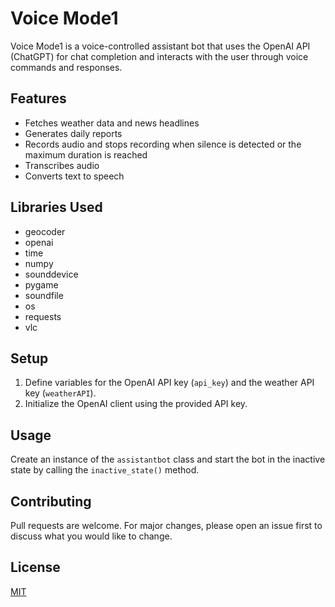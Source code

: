 # Voice Mode1

Voice Mode1 is a voice-controlled assistant bot that uses the OpenAI API (ChatGPT) for chat completion and interacts with the user through voice commands and responses.

## Features

- Fetches weather data and news headlines
- Generates daily reports
- Records audio and stops recording when silence is detected or the maximum duration is reached
- Transcribes audio
- Converts text to speech

## Libraries Used

- geocoder
- openai
- time
- numpy
- sounddevice
- pygame
- soundfile
- os
- requests
- vlc

## Setup

1. Define variables for the OpenAI API key (`api_key`) and the weather API key (`weatherAPI`).
2. Initialize the OpenAI client using the provided API key.

## Usage

Create an instance of the `assistantbot` class and start the bot in the inactive state by calling the `inactive_state()` method.

## Contributing

Pull requests are welcome. For major changes, please open an issue first to discuss what you would like to change.

## License

[MIT](https://choosealicense.com/licenses/mit/)
